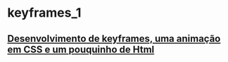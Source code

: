 # keyframes_1
## <a href="https://rodrigopca42.github.io/keyframes_1/" target="_bank">Desenvolvimento de keyframes, uma animação em CSS e um pouquinho de Html
</a>
